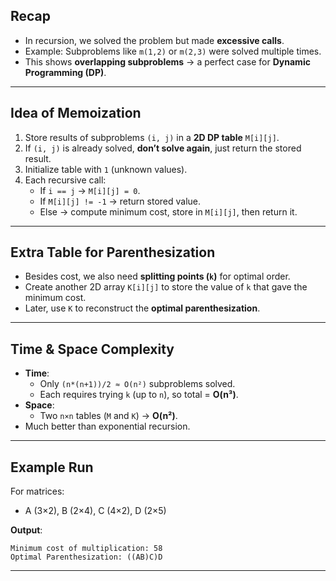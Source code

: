 ## Recap

- In recursion, we solved the problem but made **excessive calls**.
- Example: Subproblems like `m(1,2)` or `m(2,3)` were solved multiple times.
- This shows **overlapping subproblems** → a perfect case for **Dynamic Programming (DP)**.

---

## Idea of Memoization

1. Store results of subproblems `(i, j)` in a **2D DP table** `M[i][j]`.
2. If `(i, j)` is already solved, **don’t solve again**, just return the stored result.
3. Initialize table with `1` (unknown values).
4. Each recursive call:
    - If `i == j` → `M[i][j] = 0`.
    - If `M[i][j] != -1` → return stored value.
    - Else → compute minimum cost, store in `M[i][j]`, then return it.

---

## Extra Table for Parenthesization

- Besides cost, we also need **splitting points (`k`)** for optimal order.
- Create another 2D array `K[i][j]` to store the value of `k` that gave the minimum cost.
- Later, use `K` to reconstruct the **optimal parenthesization**.

---

## Time & Space Complexity

- **Time**:
    - Only `(n*(n+1))/2 ≈ O(n²)` subproblems solved.
    - Each requires trying `k` (up to `n`), so total = **O(n³)**.
- **Space**:
    - Two `n×n` tables (`M` and `K`) → **O(n²)**.
- Much better than exponential recursion.

---

## Example Run

For matrices:

- A (3×2), B (2×4), C (4×2), D (2×5)

**Output**:

```
Minimum cost of multiplication: 58
Optimal Parenthesization: ((AB)C)D

```

---